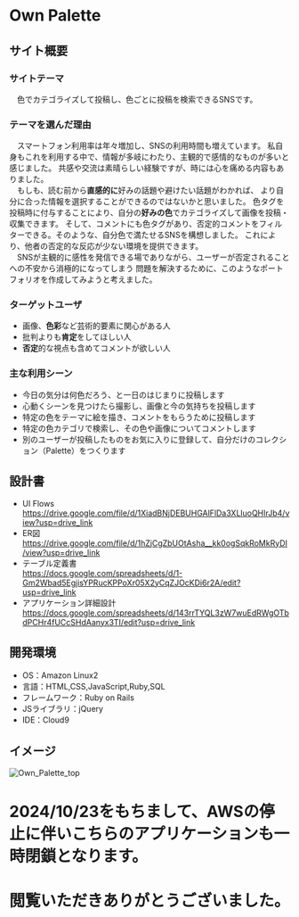 # Own Palette

## サイト概要
### サイトテーマ
&emsp;色でカテゴライズして投稿し、色ごとに投稿を検索できるSNSです。

### テーマを選んだ理由
&emsp;スマートフォン利用率は年々増加し、SNSの利用時間も増えています。
私自身もこれを利用する中で、情報が多岐にわたり、主観的で感情的なものが多いと感じました。
共感や交流は素晴らしい経験ですが、時には心を痛める内容もありました。<br/>
&emsp;もしも、読む前から**直感的に**好みの話題や避けたい話題がわかれば、
より自分に合った情報を選択することができるのではないかと思いました。
色タグを投稿時に付与することにより、自分の**好みの色**でカテゴライズして画像を投稿・収集できます。
そして、コメントにも色タグがあり、否定的コメントをフィルターできる。そのような、自分色で満たせるSNSを構想しました。
これにより、他者の否定的な反応が少ない環境を提供できます。<br/>
&emsp;SNSが主観的に感性を発信できる場でありながら、ユーザーが否定されることへの不安から消極的になってしまう
  問題を解決するために、このようなポートフォリオを作成してみようと考えました。<br/>

### ターゲットユーザ
- 画像、**色彩**など芸術的要素に関心がある人
- 批判よりも**肯定**をしてほしい人
- **否定**的な視点も含めてコメントが欲しい人

### 主な利用シーン
- 今日の気分は何色だろう、と一日のはじまりに投稿します
- 心動くシーンを見つけたら撮影し、画像と今の気持ちを投稿します
- 特定の色をテーマに絵を描き、コメントをもらうために投稿します
- 特定の色カテゴリで検索し、その色や画像についてコメントします
- 別のユーザーが投稿したものをお気に入りに登録して、自分だけのコレクション（Palette）をつくります

## 設計書
- UI Flows  
https://drive.google.com/file/d/1XiadBNjDEBUHGAlFlDa3XLluoQHIrJb4/view?usp=drive_link
- ER図  
https://drive.google.com/file/d/1hZjCgZbUOtAsha__kk0ogSqkRoMkRyDI/view?usp=drive_link
- テーブル定義書  
https://docs.google.com/spreadsheets/d/1-Gm2Wbad5EgjisYPRucKPPoXr05X2yCqZJOcKDi6r2A/edit?usp=drive_link
- アプリケーション詳細設計  
https://docs.google.com/spreadsheets/d/143rrTYQL3zW7wuEdRWgOTbdPCHr4fUCcSHdAanyx3TI/edit?usp=drive_link

## 開発環境
- OS：Amazon Linux2
- 言語：HTML,CSS,JavaScript,Ruby,SQL
- フレームワーク：Ruby on Rails
- JSライブラリ：jQuery
- IDE：Cloud9

## イメージ
![Own_Palette_top](https://github.com/user-attachments/assets/9adcb535-f0a8-4809-a4f3-c7b70df2fe38)

# 2024/10/23をもちまして、AWSの停止に伴いこちらのアプリケーションも一時閉鎖となります。
# 閲覧いただきありがとうございました。